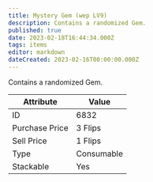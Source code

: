 ```yaml
---
title: Mystery Gem (wep LV9)
description: Contains a randomized Gem.
published: true
date: 2023-02-18T16:44:34.000Z
tags: items
editor: markdown
dateCreated: 2023-02-16T00:00:00.000Z
---
```


Contains a randomized Gem.

|Attribute|Value|
|-|-|
|ID|6832|
|Purchase Price|3 Flips|
|Sell Price|1 Flips|
|Type|Consumable|
|Stackable|Yes|

